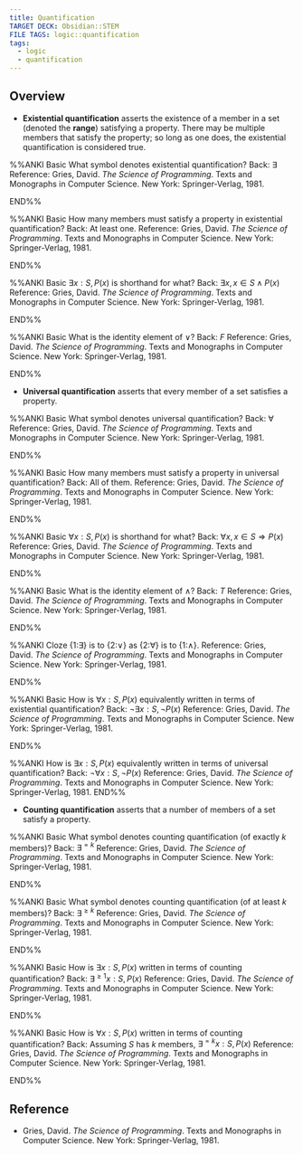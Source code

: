 ```yaml
---
title: Quantification
TARGET DECK: Obsidian::STEM
FILE TAGS: logic::quantification
tags:
  - logic
  - quantification
---
```


## Overview

* **Existential quantification** asserts the existence of a member in a set (denoted the **range**) satisfying a property. There may be multiple members that satisfy the property; so long as one does, the existential quantification is considered true.

%%ANKI
Basic
What symbol denotes existential quantification?
Back: $\exists$
Reference: Gries, David. *The Science of Programming*. Texts and Monographs in Computer Science. New York: Springer-Verlag, 1981.
<!--ID: 1707494819964-->
END%%

%%ANKI
Basic
How many members must satisfy a property in existential quantification?
Back: At least one.
Reference: Gries, David. *The Science of Programming*. Texts and Monographs in Computer Science. New York: Springer-Verlag, 1981.
<!--ID: 1707494819967-->
END%%

%%ANKI
Basic
$\exists x : S, P(x)$ is shorthand for what?
Back: $\exists x, x \in S \land P(x)$
Reference: Gries, David. *The Science of Programming*. Texts and Monographs in Computer Science. New York: Springer-Verlag, 1981.
<!--ID: 1707494819968-->
END%%

%%ANKI
Basic
What is the identity element of $\lor$?
Back: $F$
Reference: Gries, David. *The Science of Programming*. Texts and Monographs in Computer Science. New York: Springer-Verlag, 1981.
<!--ID: 1707494819970-->
END%%

* **Universal quantification** asserts that every member of a set satisfies a property.

%%ANKI
Basic
What symbol denotes universal quantification?
Back: $\forall$
Reference: Gries, David. *The Science of Programming*. Texts and Monographs in Computer Science. New York: Springer-Verlag, 1981.
<!--ID: 1707494819971-->
END%%

%%ANKI
Basic
How many members must satisfy a property in universal quantification?
Back: All of them.
Reference: Gries, David. *The Science of Programming*. Texts and Monographs in Computer Science. New York: Springer-Verlag, 1981.
<!--ID: 1707494819973-->
END%%

%%ANKI
Basic
$\forall x : S, P(x)$ is shorthand for what?
Back: $\forall x, x \in S \Rightarrow P(x)$
Reference: Gries, David. *The Science of Programming*. Texts and Monographs in Computer Science. New York: Springer-Verlag, 1981.
<!--ID: 1707494819976-->
END%%

%%ANKI
Basic
What is the identity element of $\land$?
Back: $T$
Reference: Gries, David. *The Science of Programming*. Texts and Monographs in Computer Science. New York: Springer-Verlag, 1981.
<!--ID: 1707494819978-->
END%%

%%ANKI
Cloze
{1:$\exists$} is to {2:$\lor$} as {2:$\forall$} is to {1:$\land$}.
Reference: Gries, David. *The Science of Programming*. Texts and Monographs in Computer Science. New York: Springer-Verlag, 1981.
<!--ID: 1707494819979-->
END%%

%%ANKI
Basic
How is $\forall x : S, P(x)$ equivalently written in terms of existential quantification?
Back: $\neg \exists x : S, \neg P(x)$
Reference: Gries, David. *The Science of Programming*. Texts and Monographs in Computer Science. New York: Springer-Verlag, 1981.
<!--ID: 1707494819981-->
END%%

%%ANKI
How is $\exists x : S, P(x)$ equivalently written in terms of universal quantification?
Back: $\neg \forall x : S, \neg P(x)$
Reference: Gries, David. *The Science of Programming*. Texts and Monographs in Computer Science. New York: Springer-Verlag, 1981.
END%%

* **Counting quantification** asserts that a number of members of a set satisfy a property.

%%ANKI
Basic
What symbol denotes counting quantification (of exactly $k$ members)?
Back: $\exists^{=k}$
Reference: Gries, David. *The Science of Programming*. Texts and Monographs in Computer Science. New York: Springer-Verlag, 1981.
<!--ID: 1707494819983-->
END%%

%%ANKI
Basic
What symbol denotes counting quantification (of at least $k$ members)?
Back: $\exists^{\geq k}$
Reference: Gries, David. *The Science of Programming*. Texts and Monographs in Computer Science. New York: Springer-Verlag, 1981.
<!--ID: 1707494819985-->
END%%

%%ANKI
Basic
How is $\exists x : S, P(x)$ written in terms of counting quantification?
Back: $\exists^{\geq 1} x : S, P(x)$
Reference: Gries, David. *The Science of Programming*. Texts and Monographs in Computer Science. New York: Springer-Verlag, 1981.
<!--ID: 1707494832056-->
END%%

%%ANKI
Basic
How is $\forall x : S, P(x)$ written in terms of counting quantification?
Back: Assuming $S$ has $k$ members, $\exists^{= k} x : S, P(x)$
Reference: Gries, David. *The Science of Programming*. Texts and Monographs in Computer Science. New York: Springer-Verlag, 1981.
<!--ID: 1707494832058-->
END%%

## Reference

* Gries, David. *The Science of Programming*. Texts and Monographs in Computer Science. New York: Springer-Verlag, 1981.